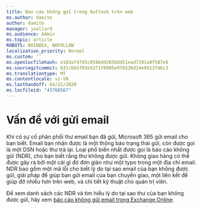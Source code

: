 ```yaml
---
title: Báo cáo không gửi trong Outlook trên web
ms.author: daeite
author: daeite
manager: joallard
ms.audience: Admin
ms.topic: article
ROBOTS: NOINDEX, NOFOLLOW
localization_priority: Normal
ms.custom: ''
ms.openlocfilehash: e103af4765c658bdd2650dd51ead7191a8f587e9
ms.sourcegitcommit: 631cbb5f03e5371f0995e976536d24e9d13746c3
ms.translationtype: MT
ms.contentlocale: vi-VN
ms.lasthandoff: 04/22/2020
ms.locfileid: "43768567"
---
```

# <a name="issues-with-email-delivery"></a>Vấn đề với gửi email

Khi có sự cố phân phối thư email bạn đã gửi, Microsoft 365 gửi email cho bạn biết. Email bạn nhận được là một thông báo trạng thái gửi, còn được gọi là một DSN hoặc thư trả lại. Loại phổ biến nhất được gọi là báo cáo không gửi (NDR), cho bạn biết rằng thư không được gửi. Không giao hàng có thể được gây ra bởi một cái gì đó đơn giản như một typo trong một địa chỉ email. NDR bao gồm một mã lỗi cho biết lý do tại sao email của bạn không được gửi, giải pháp để giúp bạn gửi email của bạn chuyển giao, một liên kết để giúp đỡ nhiều hơn trên web, và chi tiết kỹ thuật cho quản trị viên.

Để xem danh sách các NDR và tìm hiểu lý do tại sao thư của bạn không được gửi, hãy xem [báo cáo không gửi email trong Exchange Online](https://docs.microsoft.com/exchange/mail-flow-best-practices/non-delivery-reports-in-exchange-online/non-delivery-reports-in-exchange-online).